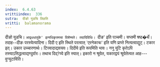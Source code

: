 ```yaml
---
index:  6.4.63
vrittiindex:  336
sutra:  दीङो युडचि क्ङिति
vritti:  balamanorama 
---
```


दीङो युडचि। `आद्र्धधातुके' इत्यधिकृतमचा विशेष्यते। तदादिविधिः। `दीङ' इति पञ्चमी। सप्तमी षष्ठ�र्थे।तदाह--दीङः परस्येत्यादिना। दिदी ए इति स्थिते परत्वात् `एरनेकाचः' इति यणि प्राप्ते नित्यत्वाद्युट्। टकार इत्। उकार उच्चारणार्थः। टित्त्वादाद्यवयवः। दिदीये इति रूपमिति भावः। ननु युटि कृतेऽपि तस्याऽसिद्धत्वाद्यण्दुर्वारः। तथाच दिद्?य्ये इति स्यात्। इकारो न श्रूयेत, यकारद्वयं श्रूयेतेत्यत आह---वुग्युटाविति। 

